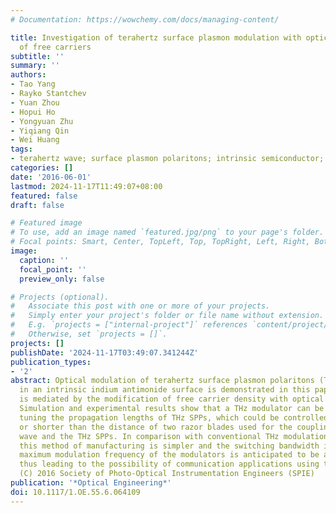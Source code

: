```yaml
---
# Documentation: https://wowchemy.com/docs/managing-content/

title: Investigation of terahertz surface plasmon modulation with optical injection
  of free carriers
subtitle: ''
summary: ''
authors:
- Tao Yang
- Rayko Stantchev
- Yuan Zhou
- Hopui Ho
- Yongyuan Zhu
- Yiqiang Qin
- Wei Huang
tags:
- terahertz wave; surface plasmon polaritons; intrinsic semiconductor; Drude model
categories: []
date: '2016-06-01'
lastmod: 2024-11-17T11:49:07+08:00
featured: false
draft: false

# Featured image
# To use, add an image named `featured.jpg/png` to your page's folder.
# Focal points: Smart, Center, TopLeft, Top, TopRight, Left, Right, BottomLeft, Bottom, BottomRight.
image:
  caption: ''
  focal_point: ''
  preview_only: false

# Projects (optional).
#   Associate this post with one or more of your projects.
#   Simply enter your project's folder or file name without extension.
#   E.g. `projects = ["internal-project"]` references `content/project/deep-learning/index.md`.
#   Otherwise, set `projects = []`.
projects: []
publishDate: '2024-11-17T03:49:07.341244Z'
publication_types:
- '2'
abstract: Optical modulation of terahertz surface plasmon polaritons (THz SPPs) propagating
  in an intrinsic indium antimonide surface is demonstrated in this paper. The modulation
  is mediated by the modification of free carrier density with optical illumination.
  Simulation and experimental results show that a THz modulator can be realized by
  tuning the propagation lengths of THz SPPs, which could be controlled to be larger
  or shorter than the distance of two razor blades used for the coupling of the THz
  wave and the THz SPPs. In comparison with conventional THz modulation approaches,
  this method of manufacturing is simpler and the switching bandwidth is wider. The
  maximum modulation frequency of the modulators is anticipated to be above gigahertz,
  thus leading to the possibility of communication applications using the THz baseband.
  (C) 2016 Society of Photo-Optical Instrumentation Engineers (SPIE)
publication: '*Optical Engineering*'
doi: 10.1117/1.OE.55.6.064109
---
```

